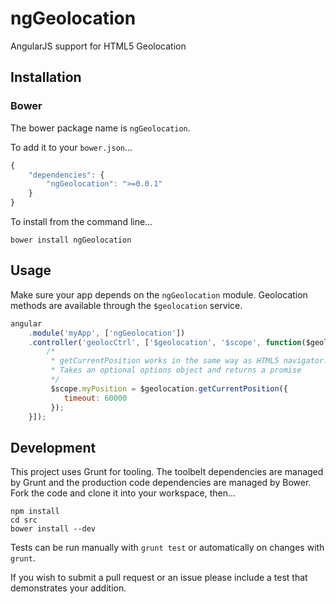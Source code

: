 # ngGeolocation

AngularJS support for HTML5 Geolocation

## Installation

### Bower

The bower package name is `ngGeolocation`.

To add it to your `bower.json`...

```javascript
{
    "dependencies": {
        "ngGeolocation": ">=0.0.1"
    }
}
```

To install from the command line...

```
bower install ngGeolocation
```

## Usage

Make sure your app depends on the `ngGeolocation` module. Geolocation methods are available through the `$geolocation` service.

```javascript
angular
    .module('myApp', ['ngGeolocation'])
    .controller('geolocCtrl', ['$geolocation', '$scope', function($geolocation, $scope) {
        /*
         * getCurrentPosition works in the same way as HTML5 navigator.getCurrentPosition.
         * Takes an optional options object and returns a promise
         */
         $scope.myPosition = $geolocation.getCurrentPosition({
            timeout: 60000
         });
    }]);
```

## Development

This project uses Grunt for tooling. The toolbelt dependencies are managed by Grunt and the production code dependencies are managed by Bower. Fork the code and clone it into your workspace, then...

```
npm install
cd src
bower install --dev
```

Tests can be run manually with `grunt test` or automatically on changes with `grunt`.

If you wish to submit a pull request or an issue please include a test that demonstrates your addition.
